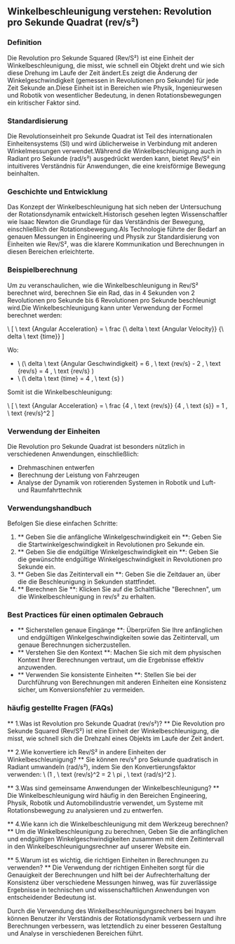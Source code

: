 ## Winkelbeschleunigung verstehen: Revolution pro Sekunde Quadrat (rev/s²)

### Definition
Die Revolution pro Sekunde Squared (Rev/S²) ist eine Einheit der Winkelbeschleunigung, die misst, wie schnell ein Objekt dreht und wie sich diese Drehung im Laufe der Zeit ändert.Es zeigt die Änderung der Winkelgeschwindigkeit (gemessen in Revolutionen pro Sekunde) für jede Zeit Sekunde an.Diese Einheit ist in Bereichen wie Physik, Ingenieurwesen und Robotik von wesentlicher Bedeutung, in denen Rotationsbewegungen ein kritischer Faktor sind.

### Standardisierung
Die Revolutionseinheit pro Sekunde Quadrat ist Teil des internationalen Einheitensystems (SI) und wird üblicherweise in Verbindung mit anderen Winkelmessungen verwendet.Während die Winkelbeschleunigung auch in Radiant pro Sekunde (rad/s²) ausgedrückt werden kann, bietet Rev/S² ein intuitiveres Verständnis für Anwendungen, die eine kreisförmige Bewegung beinhalten.

### Geschichte und Entwicklung
Das Konzept der Winkelbeschleunigung hat sich neben der Untersuchung der Rotationsdynamik entwickelt.Historisch gesehen legten Wissenschaftler wie Isaac Newton die Grundlage für das Verständnis der Bewegung, einschließlich der Rotationsbewegung.Als Technologie führte der Bedarf an genauen Messungen in Engineering und Physik zur Standardisierung von Einheiten wie Rev/S², was die klarere Kommunikation und Berechnungen in diesen Bereichen erleichterte.

### Beispielberechnung
Um zu veranschaulichen, wie die Winkelbeschleunigung in Rev/S² berechnet wird, berechnen Sie ein Rad, das in 4 Sekunden von 2 Revolutionen pro Sekunde bis 6 Revolutionen pro Sekunde beschleunigt wird.Die Winkelbeschleunigung kann unter Verwendung der Formel berechnet werden:

\ [
\ text {Angular Acceleration} = \ frac {\ delta \ text {Angular Velocity}} {\ delta \ text {time}}
\]

Wo:
- \ (\ delta \ text {Angular Geschwindigkeit} = 6 \, \ text {rev/s} - 2 \, \ text {rev/s} = 4 \, \ text {rev/s} \)
- \ (\ delta \ text {time} = 4 \, \ text {s} \)

Somit ist die Winkelbeschleunigung:

\ [
\ text {Angular Acceleration} = \ frac {4 \, \ text {rev/s}} {4 \, \ text {s}} = 1 \, \ text {rev/s}^2
\]

### Verwendung der Einheiten
Die Revolution pro Sekunde Quadrat ist besonders nützlich in verschiedenen Anwendungen, einschließlich:
- Drehmaschinen entwerfen
- Berechnung der Leistung von Fahrzeugen
- Analyse der Dynamik von rotierenden Systemen in Robotik und Luft- und Raumfahrttechnik

### Verwendungshandbuch
Befolgen Sie diese einfachen Schritte:
1. ** Geben Sie die anfängliche Winkelgeschwindigkeit ein **: Geben Sie die Startwinkelgeschwindigkeit in Revolutionen pro Sekunde ein.
2. ** Geben Sie die endgültige Winkelgeschwindigkeit ein **: Geben Sie die gewünschte endgültige Winkelgeschwindigkeit in Revolutionen pro Sekunde ein.
3. ** Geben Sie das Zeitintervall ein **: Geben Sie die Zeitdauer an, über die die Beschleunigung in Sekunden stattfindet.
4. ** Berechnen Sie **: Klicken Sie auf die Schaltfläche "Berechnen", um die Winkelbeschleunigung in rev/s² zu erhalten.

### Best Practices für einen optimalen Gebrauch
- ** Sicherstellen genaue Eingänge **: Überprüfen Sie Ihre anfänglichen und endgültigen Winkelgeschwindigkeiten sowie das Zeitintervall, um genaue Berechnungen sicherzustellen.
- ** Verstehen Sie den Kontext **: Machen Sie sich mit dem physischen Kontext Ihrer Berechnungen vertraut, um die Ergebnisse effektiv anzuwenden.
- ** Verwenden Sie konsistente Einheiten **: Stellen Sie bei der Durchführung von Berechnungen mit anderen Einheiten eine Konsistenz sicher, um Konversionsfehler zu vermeiden.

### häufig gestellte Fragen (FAQs)

** 1.Was ist Revolution pro Sekunde Quadrat (rev/s²)? **
Die Revolution pro Sekunde Squared (Rev/S²) ist eine Einheit der Winkelbeschleunigung, die misst, wie schnell sich die Drehzahl eines Objekts im Laufe der Zeit ändert.

** 2.Wie konvertiere ich Rev/S² in andere Einheiten der Winkelbeschleunigung? **
Sie können rev/s² pro Sekunde quadratisch in Radiant umwandeln (rad/s²), indem Sie den Konvertierungsfaktor verwenden: \ (1 \, \ text {rev/s}^2 = 2 \ pi \, \ text {rad/s}^2 \).

** 3.Was sind gemeinsame Anwendungen der Winkelbeschleunigung? **
Die Winkelbeschleunigung wird häufig in den Bereichen Engineering, Physik, Robotik und Automobilindustrie verwendet, um Systeme mit Rotationsbewegung zu analysieren und zu entwerfen.

** 4.Wie kann ich die Winkelbeschleunigung mit dem Werkzeug berechnen? **
Um die Winkelbeschleunigung zu berechnen, Geben Sie die anfänglichen und endgültigen Winkelgeschwindigkeiten zusammen mit dem Zeitintervall in den Winkelbeschleunigungsrechner auf unserer Website ein.

** 5.Warum ist es wichtig, die richtigen Einheiten in Berechnungen zu verwenden? **
Die Verwendung der richtigen Einheiten sorgt für die Genauigkeit der Berechnungen und hilft bei der Aufrechterhaltung der Konsistenz über verschiedene Messungen hinweg, was für zuverlässige Ergebnisse in technischen und wissenschaftlichen Anwendungen von entscheidender Bedeutung ist.

Durch die Verwendung des Winkelbeschleunigungsrechners bei Inayam können Benutzer ihr Verständnis der Rotationsdynamik verbessern und ihre Berechnungen verbessern, was letztendlich zu einer besseren Gestaltung und Analyse in verschiedenen Bereichen führt.